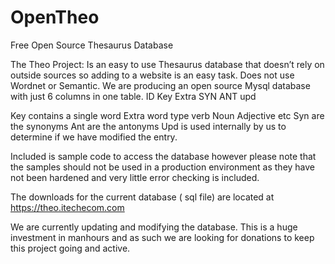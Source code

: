 # OpenTheo
Free Open Source Thesaurus Database

The Theo Project:
Is an easy to use Thesaurus database that doesn’t rely on outside sources so adding to a website is an easy task. Does not use Wordnet or Semantic.
We are producing an open source Mysql database with  just 6 columns in one table.
ID Key Extra SYN ANT upd

Key contains a single word
Extra word type  verb Noun Adjective etc
Syn are the synonyms
Ant are the antonyms
Upd is used internally by us to determine if we have modified the entry.

 Included is sample code to access the database however please note that the samples should not be used in a production environment as they have not been hardened and very little error checking is included.

The downloads for the current database ( sql file)  are located at
https://theo.itechecom.com


We are currently updating and modifying the database. This is  a huge investment in manhours and as such we are looking for donations to keep this project going and active.



